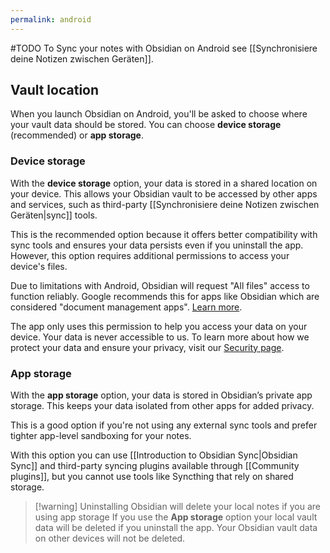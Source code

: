 ```yaml
---
permalink: android
---
```

#TODO
To Sync your notes with Obsidian on Android see [[Synchronisiere deine Notizen zwischen Geräten]].

## Vault location

When you launch Obsidian on Android, you'll be asked to choose where your vault data should be stored. You can choose **device storage** (recommended) or **app storage**.

### Device storage

With the **device storage** option, your data is stored in a shared location on your device. This allows your Obsidian vault to be accessed by other apps and services, such as third-party [[Synchronisiere deine Notizen zwischen Geräten|sync]] tools.

This is the recommended option because it offers better compatibility with sync tools and ensures your data persists even if you uninstall the app. However, this option requires additional permissions to access your device's files.

Due to limitations with Android, Obsidian will request "All files" access to function reliably. Google recommends this for apps like Obsidian which are considered "document management apps". [Learn more](https://developer.android.com/training/data-storage/manage-all-files).

The app only uses this permission to help you access your data on your device. Your data is never accessible to us. To learn more about how we protect your data and ensure your privacy, visit our [Security page](https://obsidian.md/security).

### App storage

With the **app storage** option, your data is stored in Obsidian’s private app storage. This keeps your data isolated from other apps for added privacy.

This is a good option if you're not using any external sync tools and prefer tighter app-level sandboxing for your notes.

With this option you can use [[Introduction to Obsidian Sync|Obsidian Sync]] and third-party syncing plugins available through [[Community plugins]], but you cannot use tools like Syncthing that rely on shared storage.

> [!warning] Uninstalling Obsidian will delete your local notes if you are using app storage
> If you use the **App storage** option your local vault data will be deleted if you uninstall the app. Your Obsidian vault data on other devices will not be deleted.

